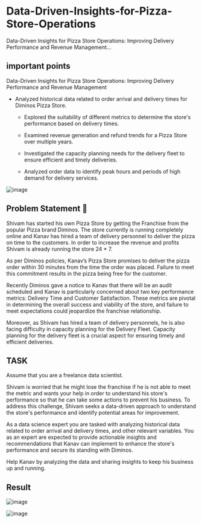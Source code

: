 # Data-Driven-Insights-for-Pizza-Store-Operations

 Data-Driven Insights for Pizza Store Operations: Improving Delivery Performance and Revenue Management...


## important points

Data-Driven Insights for Pizza Store Operations: Improving Delivery Performance and Revenue Management

- Analyzed historical data related to order arrival and delivery times for Diminos Pizza Store.
  
  - Explored the suitability of different metrics to determine the store's performance based on delivery times.
    
  - Examined revenue generation and refund trends for a Pizza Store over multiple years.
    
  - Investigated the capacity planning needs for the delivery fleet to ensure efficient and timely deliveries.
    
  - Analyzed order data to identify peak hours and periods of high demand for delivery services.


 ![image](https://github.com/user-attachments/assets/3d9016ef-d359-41a5-8c2a-d08d5a770d36)


 
## Problem Statement 🍕

Shivam  has started his own Pizza Store by getting the Franchise from the popular Pizza brand Diminos. The store currently is running completely online and Kanav has hired a team of delivery personnel to deliver the pizza on time to the customers. In order to increase the revenue and profits Shivam is already running the store 24 * 7.

As per Diminos policies, Kanav’s Pizza Store promises to deliver the pizza order within 30 minutes from the time the order was placed. Failure to meet this commitment results in the pizza being free for the customer.

Recently Diminos gave a notice to Kanav that there will be an audit scheduled and Kanav is particularly concerned about two key performance metrics: Delivery Time and Customer Satisfaction. These metrics are pivotal in determining the overall success and viability of the store, and failure to meet expectations could jeopardize the franchise relationship.

Moreover, as Shivam has hired a team of delivery personnels, he is also facing difficulty in capacity planning for the Delivery Fleet. Capacity planning for the delivery fleet is a crucial aspect for ensuring timely and efficient deliveries.

## TASK
Assume that you are a freelance data scientist.

Shivam is worried that he might lose the franchise if he is not able to meet the metric and wants your help in order to understand his store's performance so that he can take some actions to prevent his business.
To address this challenge, Shivam seeks a data-driven approach to understand the store's performance and identify potential areas for improvement.

As a data science expert you are tasked with analyzing historical data related to order arrival and delivery times, and other relevant variables. You as an expert are expected to provide actionable insights and recommendations that Kanav can implement to enhance the store's performance and secure its standing with Diminos.

Help Kanav by analyzing the data and sharing insights to keep his business up and running.

## Result 

![image](https://github.com/user-attachments/assets/c55f282e-6903-49f1-b0d9-b7b9e9b5fa66)

![image](https://github.com/user-attachments/assets/439c0f19-e32a-4302-9165-3d007c122926)




